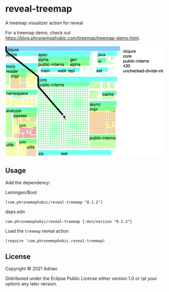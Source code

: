 # reveal-treemap

A treemap visualizer action for reveal

For a treemap demo, check out <https://blog.phronemophobic.com/treemap/treemap-demo.html>.

![treemap example](hover-keypath-shrunk.gif?raw=true)

## Usage

Add the dependency:

Leiningen/Boot
```
[com.phronemophobic/reveal-treemap "0.1.2"]
```

deps.edn
```
com.phronemophobic/reveal-treemap {:mvn/version "0.1.2"}
```

Load the `treemap` reveal action

```
(require 'com.phronemophobic.reveal-treemap)
```

## License

Copyright © 2021 Adrian

Distributed under the Eclipse Public License either version 1.0 or (at
your option) any later version.
